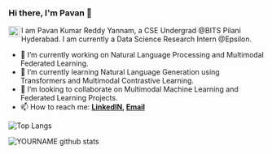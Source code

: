 ### Hi there, I'm Pavan 👋

<a href="https://in.linkedin.com/in/pavan-kumar-reddy-yannam">
  <img align="left" alt="Pavan | LinkedIN" width="22px" src="https://raw.githubusercontent.com/peterthehan/peterthehan/master/assets/linkedin.svg" />
</a>

I am Pavan Kumar Reddy Yannam, a CSE Undergrad @BITS Pilani Hyderabad. I am currently a Data Science Research Intern @Epsilon.

- 🔭 I’m currently working on Natural Language Processing and Multimodal Federated Learning.
- 🌱 I’m currently learning Natural Language Generation using Transformers and Multimodal Contrastive Learning.
- 👯 I’m looking to collaborate on Multimodal Machine Learning and Federated Learning Projects.
- 📫 How to reach me:
  **[LinkedIN](https://in.linkedin.com/in/pavan-kumar-reddy-yannam), [Email](ypavan2802@gmail.com)**

![Top Langs](https://github-readme-stats.vercel.app/api/top-langs/?username=PavanReddy28&layout=compact&hide_border=true)

![YOURNAME github stats](https://github-readme-stats.vercel.app/api?username=PavanReddy28&show_icons=true&hide_border=true)

<!-- 
- 🤔 I’m looking for help with ...
- 📫 How to reach me: ...
- 😄 Pronouns: ...
- ⚡ Fun fact: ...
 -->
